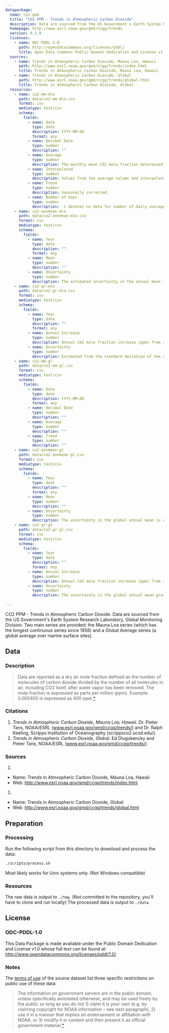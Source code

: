 ```yaml
---
datapackage:
  name: co2-ppm
  title: "CO2 PPM - Trends in Atmospheric Carbon Dioxide"
  description: Data are sourced from the US Government's Earth System Research Laboratory, Global Monitoring Division. Two main series are provided: the Mauna Loa series (which has the longest continuous series since 1958) and a Global Average series (a global average over marine surface sites).
  homepage: http://www.esrl.noaa.gov/gmd/ccgg/trends
  version: 0.1.0
  licenses:
    - name: ODC-PDDL-1.0
      path: http://opendatacommons.org/licenses/pddl/
      title: Open Data Commons Public Domain Dedication and License v1.0
  sources:
    - name: Trends in Atmospheric Carbon Dioxide, Mauna Loa, Hawaii
      path: http://www.esrl.noaa.gov/gmd/ccgg/trends/index.html
      title: Trends in Atmospheric Carbon Dioxide, Mauna Loa, Hawaii
    - name: Trends in Atmospheric Carbon Dioxide, Global
      path: http://www.esrl.noaa.gov/gmd/ccgg/trends/global.html
      title: Trends in Atmospheric Carbon Dioxide, Global
  resources:
    - name: co2-mm-mlo
      path: data/co2-mm-mlo.csv
      format: csv
      mediatype: text/csv
      schema:
        fields:
          - name: Date
            type: date
            description: YYYY-MM-DD
            format: any
          - name: Decimal Date
            type: number
            description: ""
          - name: Average
            type: number
            description: The monthly mean CO2 mole fraction determined from daily averages. If there are missing days concentrated either early or late in the month, the monthly mean is corrected to the middle of the month using the average seasonal cycle. Missing months are denoted by -99.99.
          - name: Interpolated
            type: number
            description: Values from the average column and interpolated values where data are missing. Interpolated values are computed in two steps. First, we compute for each month the average seasonal cycle in a 7-year window around each monthly value. In this way the seasonal cycle is allowed to change slowly over time. We then determine the trend value for each month by removing the seasonal cycle; this result is shown in the trend column. Trend values are linearly interpolated for missing months. The interpolated monthly mean is then the sum of the average seasonal cycle value and the trend value for the missing month.
          - name: Trend
            type: number
            description: Seasonally corrected.
          - name: Number of Days
            type: number
            description: -1 denotes no data for number of daily averages in the month.
    - name: co2-annmean-mlo
      path: data/co2-annmean-mlo.csv
      format: csv
      mediatype: text/csv
      schema:
        fields:
          - name: Year
            type: date
            description: ""
            format: any
          - name: Mean
            type: number
            description: ""
          - name: Uncertainty
            type: number
            description: The estimated uncertainty in the annual mean is the standard deviation of the differences of annual mean values determined independently by NOAA/ESRL and the Scripps Institution of Oceanography.
    - name: co2-gr-mlo
      path: data/co2-gr-mlo.csv
      format: csv
      mediatype: text/csv
      schema:
        fields:
          - name: Year
            type: date
            description: ""
            format: any
          - name: Annual Increase
            type: number
            description: Annual CO2 mole fraction increase (ppm) from Jan 1 through Dec 31.
          - name: Uncertainty
            type: number
            description: Estimated from the standard deviation of the differences between monthly mean values determined independently by the Scripps Institution of Oceanography and by NOAA/ESRL.
    - name: co2-mm-gl
      path: data/co2-mm-gl.csv
      format: csv
      mediatype: text/csv
      schema:
        fields:
          - name: Date
            type: date
            description: YYYY-MM-DD
            format: any
          - name: Decimal Date
            type: number
            description: ""
          - name: Average
            type: number
            description: ""
          - name: Trend
            type: number
            description: ""
    - name: co2-annmean-gl
      path: data/co2-annmean-gl.csv
      format: csv
      mediatype: text/csv
      schema:
        fields:
          - name: Year
            type: date
            description: ""
            format: any
          - name: Mean
            type: number
            description: ""
          - name: Uncertainty
            type: number
            description: The uncertainty in the global annual mean is estimated using a monte carlo technique that computes 100 global annual averages, each time using a slightly different set of measurement records from the NOAA ESRL cooperative air sampling network.  The reported uncertainty is the mean of the standard deviations for each annual average using this technique. Please see Conway et al., 1994, JGR, vol. 99, no. D11. for a complete discussion.
    - name: co2-gr-gl
      path: data/co2-gr-gl.csv
      format: csv
      mediatype: text/csv
      schema:
        fields:
          - name: Year
            type: date
            description: ""
            format: any
          - name: Annual Increase
            type: number
            description: Annual CO2 mole fraction increase (ppm) from Jan 1 through Dec 31.
          - name: Uncertainty
            type: number
            description: The uncertainty in the global annual mean growth rate is estimated using a monte carlo technique that computes 100 time series of global annual growth rates, each time using measurement records from a different sampling of sites from the NOAA ESRL cooperative air sampling network. Each year has a different uncertainty. Please see Conway et al., 1994, JGR, vol. 99, no. D11. for a complete discussion. The last one or two years listed could have preliminary uncertainties set equal to the average uncertainty since 1980. Before 1980 the global growth rate has been approximated by taking the average of Mauna Loa and the South Pole, correcting for the offset between (MLO+SPO)/2 and the global Marine Boundary Layer, as described in Ballantyne et al, 2012.
            
---
```


CO2 PPM - Trends in Atmospheric Carbon Dioxide. Data are sourced from the US Government's Earth System Research Laboratory, Global Monitoring Division. Two main series are provided: the Mauna Loa series (which has the longest continuous series since 1958) and a Global Average series (a global average over marine surface sites).

## Data

### Description

> Data are reported as a dry air mole fraction defined as the number of molecules of carbon dioxide divided by the number of all molecules in air, including CO2 itself, after water vapor has been removed. The mole fraction is expressed as parts per million (ppm). Example: 0.000400 is expressed as 400 ppm.[*][ccgg-trends]

### Citations

1. *Trends in Atmospheric Carbon Dioxide, Mauna Loa, Hawaii.* Dr. Pieter Tans, NOAA/ESRL (www.esrl.noaa.gov/gmd/ccgg/trends/) and Dr. Ralph Keeling, Scripps Institution of Oceanography (scrippsco2.ucsd.edu/).
1. *Trends in Atmospheric Carbon Dioxide, Global.* Ed Dlugokencky and Pieter Tans, NOAA/ESRL (www.esrl.noaa.gov/gmd/ccgg/trends/).

### Sources

1. 
  * Name: Trends in Atmospheric Carbon Dioxide, Mauna Loa, Hawaii
  * Web: http://www.esrl.noaa.gov/gmd/ccgg/trends/index.html
1. 
  * Name: Trends in Atmospheric Carbon Dioxide, Global
  * Web: http://www.esrl.noaa.gov/gmd/ccgg/trends/global.html

## Preparation

### Processing

Run the following script from this directory to download and process the data:

```bash
./scripts/process.sh
```

Most likely works for Unix systems only. (Not Windows compatible)

### Resources

The raw data is output to `./tmp`. (Not committed to the repository, you'll have to clone and run locally) The processed data is output to `./data`.

## License

### ODC-PDDL-1.0

This Data Package is made available under the Public Domain Dedication and License v1.0 whose full text can be found at: http://www.opendatacommons.org/licenses/pddl/1.0/

### Notes

The [terms of use][gmd] of the source dataset list three specific restrictions on public use of these data:

> The information on government servers are in the public domain, unless specifically annotated otherwise, and may be used freely by the public so long as you do not 1) claim it is your own (e.g. by claiming copyright for NOAA information – see next paragraph), 2) use it in a manner that implies an endorsement or affiliation with NOAA, or 3) modify it in content and then present it as official government material.[*][gmd]

[ccgg-trends]: http://www.esrl.noaa.gov/gmd/ccgg/trends/index.html
[gmd]: http://www.esrl.noaa.gov/gmd/about/disclaimer.html
